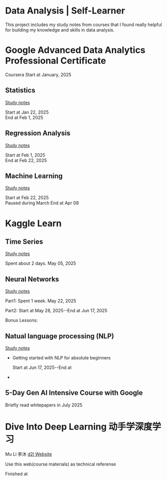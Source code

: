 # Data Analysis | Self-Learner
This project includes my study notes from courses that I found really helpful for building my knowledge and skills in data analysis.

# Google Advanced Data Analytics Professional Certificate
Coursera Start at January, 2025
## Statistics
[Study notes](/statistics.md "点击去看看我的“随堂笔记”")

Start at Jan 22, 2025<br>
End at Feb 1, 2025

## Regression Analysis
[Study notes](/regressionAnalysis.md "点击去看看我的“随堂笔记”")

Start at Feb 1, 2025<br>
End at Feb 22, 2025

## Machine Learning
[Study notes](/machineLearning.md "点击去看看我的“随堂笔记”")

Start at Feb 22, 2025<br>
Paused during March
End at Apr 08 

# Kaggle Learn
## Time Series
[Study notes](/timeSeries.md "")

Spent about 2 days.  May 05, 2025

## Neural Networks
[Study notes](/neuralNetworks.md "")

Part1: Spent 1 week.  May 22, 2025

Part2: Start at May 28, 2025--End at Jun 17, 2025

Bonus Lessons:

## Natual language processing (NLP)
[Study notes](/ "")

- Getting started with NLP for absolute beginners
  
  Start at Jun 17, 2025--End at 

- 

## 5-Day Gen AI Intensive Course with Google
Briefly read whitepapers in July 2025

# Dive Into Deep Learning 动手学深度学习
Mu Li 李沐 
[d2l Website](https://zh.d2l.ai/ "中文版")

Use this web(course materials) as technical referense

Finished at 

